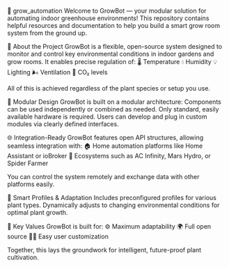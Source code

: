 🌱 grow_automation
Welcome to GrowBot — your modular solution for automating indoor greenhouse environments!
This repository contains helpful resources and documentation to help you build a smart grow room system from the ground up.

🔧 About the Project
GrowBot is a flexible, open-source system designed to monitor and control key environmental conditions in indoor gardens and grow rooms.
It enables precise regulation of:
🌡️ Temperature
💧 Humidity
💡 Lighting
🌬️ Ventilation
🫧 CO₂ levels

All of this is achieved regardless of the plant species or setup you use.

🧩 Modular Design
GrowBot is built on a modular architecture:
Components can be used independently or combined as needed.
Only standard, easily available hardware is required.
Users can develop and plug in custom modules via clearly defined interfaces.

🌐 Integration-Ready
GrowBot features open API structures, allowing seamless integration with:
🏠 Home automation platforms like Home Assistant or ioBroker
🌿 Ecosystems such as AC Infinity, Mars Hydro, or Spider Farmer

You can control the system remotely and exchange data with other platforms easily.

🌿 Smart Profiles & Adaptation
Includes preconfigured profiles for various plant types.
Dynamically adjusts to changing environmental conditions for optimal plant growth.

🚀 Key Values
GrowBot is built for:
⚙️ Maximum adaptability
🌍 Full open source
🧑‍💻 Easy user customization

Together, this lays the groundwork for intelligent, future-proof plant cultivation.

